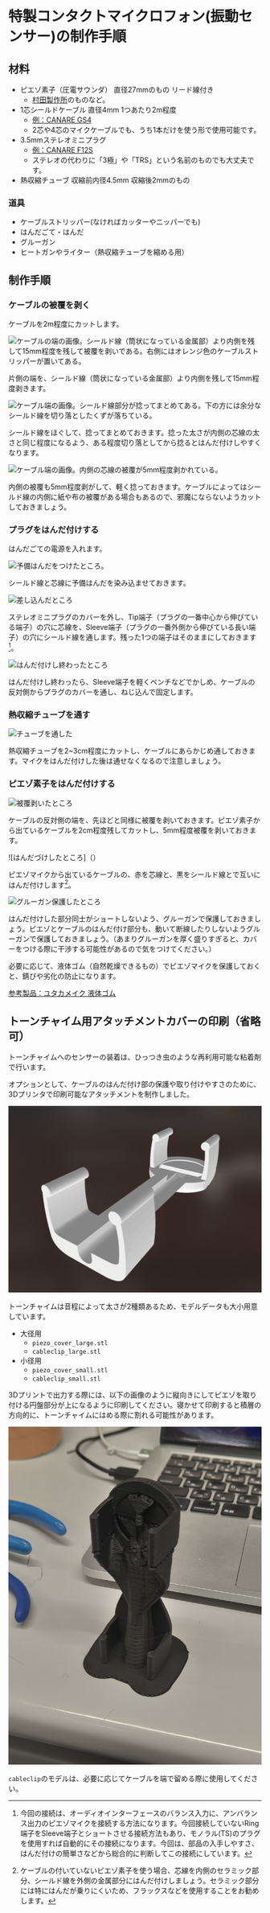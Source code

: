 # 特製コンタクトマイクロフォン(振動センサー)の制作手順

## 材料

- ピエゾ素子（圧電サウンダ） 直径27mmのもの リード線付き
    - [村田製作所](https://akizukidenshi.com/catalog/g/g113209/)のものなど。
- 1芯シールドケーブル 直径4mm 1つあたり2m程度
    - [例：CANARE GS4](https://www.soundhouse.co.jp/products/detail/item/167365/)
    - 2芯や4芯のマイクケーブルでも、うち1本だけを使う形で使用可能です。
- 3.5mmステレオミニプラグ
    - [例：CANARE F12S](https://www.soundhouse.co.jp/products/detail/item/310266/)
    - ステレオの代わりに「3極」や「TRS」という名前のものでも大丈夫です。
- 熱収縮チューブ 収縮前内径4.5mm 収縮後2mmのもの

### 道具

- ケーブルストリッパー(なければカッターやニッパーでも)
- はんだごて・はんだ
- グルーガン
- ヒートガンやライター（熱収縮チューブを縮める用）

## 制作手順

### ケーブルの被覆を剥く

ケーブルを2m程度にカットします。

![ケーブルの端の画像。シールド線（筒状になっている金属部）より内側を残して15mm程度を残して被覆を剥いである。右側にはオレンジ色のケーブルストリッパーが置いてある。](cable_stripped.png)

片側の端を、シールド線（筒状になっている金属部）より内側を残して15mm程度剥きます。

![ケーブル端の画像。シールド線部分が捻ってまとめてある。下の方には余分なシールド線を切り落としたくずが落ちている。]()

シールド線をほぐして、捻ってまとめておきます。捻った太さが内側の芯線の太さと同じ程度になるよう、ある程度切り落としてから捻るとはんだ付けしやすくなります。

![ケーブル端の画像。内側の芯線の被覆が5mm程度剥かれている。]()

内側の被覆も5mm程度剥がして、軽く捻っておきます。ケーブルによってはシールド線の内側に紙や布の被覆がある場合もあるので、邪魔にならないようカットしておきましょう。


### プラグをはんだ付けする

はんだごての電源を入れます。

![予備はんだをつけたところ。]()

シールド線と芯線に予備はんだを染み込ませておきます。

![差し込んだところ]()

ステレオミニプラグのカバーを外し、Tip端子（プラグの一番中心から伸びている端子）の穴に芯線を、Sleeve端子（プラグの一番外側から伸びている長い端子）の穴にシールド線を通します。残った1つの端子はそのままにしておきます[^trs]。

![はんだ付けし終わったところ]()

はんだ付けし終わったら、Sleeve端子を軽くペンチなどでかしめ、ケーブルの反対側からプラグのカバーを通し、ねじ込んで固定します。

[^trs]: 今回の接続は、オーディオインターフェースのバランス入力に、アンバランス出力のピエゾマイクを接続する方法になります。今回接続していないRing端子をSleeve端子とショートさせる接続方法もあり、モノラル(TS)のプラグを使用すれば自動的にその接続になります。今回は、部品の入手しやすさ、はんだ付けの簡単さなどから総合的に判断してこの接続にしています。

### 熱収縮チューブを通す

![チューブを通した]()

熱収縮チューブを2~3cm程度にカットし、ケーブルにあらかじめ通しておきます。マイクをはんだ付けした後は通せなくなるので注意しましょう。

### ピエゾ素子をはんだ付けする

![被覆剥いたところ]()

ケーブルの反対側の端を、先ほどと同様に被覆を剥いておきます。ピエゾ素子から出ているケーブルを2cm程度残してカットし、5mm程度被覆を剥いておきます。

![はんだづけしたところ]（）

ピエゾマイクから出ているケーブルの、赤を芯線と、黒をシールド線とで互いにはんだ付けします[^nocable]。

![グルーガン保護したところ]()

はんだ付けした部分同士がショートしないよう、グルーガンで保護しておきましょう。ピエゾとケーブルのはんだ付け部分も、動いて断線したりしないようグルーガンで保護しておきましょう。（あまりグルーガンを厚く盛りすぎると、カバーをつける際に干渉する可能性があるので気をつけてください。）

[^nocable]: ケーブルの付いていないピエゾ素子を使う場合、芯線を内側のセラミック部分、シールド線を外側の金属部分にはんだ付けしましょう。セラミック部分には特にはんだが乗りにくいため、フラックスなどを使用することをお勧めします。


必要に応じて、液体ゴム（自然乾燥できるもの）でピエゾマイクを保護しておくと、錆びや劣化の防止になります。

[参考製品：ユタカメイク 液体ゴム](https://yutakamake.co.jp/product/origin/origin05/1630)

## トーンチャイム用アタッチメントカバーの印刷（省略可）

トーンチャイムへのセンサーの装着は、ひっつき虫のような再利用可能な粘着剤で行います。

オプションとして、ケーブルのはんだ付け部の保護や取り付けやすさのために、3Dプリンタで印刷可能なアタッチメントを制作しました。

![ピエゾカバー用の3Dモデルデータの画像。](img/cover_3dmodel.png)

トーンチャイムは音程によって太さが2種類あるため、モデルデータも大小用意しています。

- 大径用
    - `piezo_cover_large.stl`
    - `cableclip_large.stl`
- 小径用
    - `piezo_cover_small.stl`
    - `cableclip_small.stl`

3Dプリントで出力する際には、以下の画像のように縦向きにしてピエゾを取り付ける円盤部分が上になるように印刷してください。寝かせて印刷すると積層の方向的に、トーンチャイムにはめる際に割れる可能性があります。

![3Dプリント時の写真。縦向きで円盤が上になっている。](img/3dprint_image.jpg)

`cableclip`のモデルは、必要に応じてケーブルを端で留める際に使用してください。


